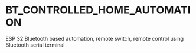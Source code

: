 # BT_CONTROLLED_HOME_AUTOMATION
ESP 32 Bluetooth based automation, remote switch, remote control using Bluetooth serial terminal
